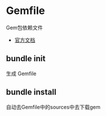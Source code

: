 # Gemfile

Gem包依赖文件

* [官方文档](http://bundler.io/v1.11/gemfile.html)

## bundle init

生成 Gemfile

## bundle install

自动去Gemfile中的sources中去下载gem
